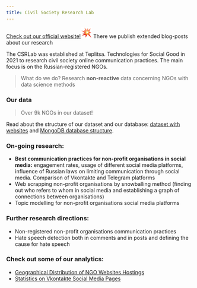 ```yaml
---
title: Civil Society Research Lab
---
```


[Check out our official website!<img src ="https://raw.githubusercontent.com/Teplitsa/CSRLab/main/docs/images/boom.png" width="30" height="30" alt="boom">](http://lab.te-st.ru/) There we publish extended blog-posts about our research

The CSRLab was established at Teplitsa. Technologies for Social Good in 2021 to research civil society online communication practices. The main focus is on the Russian-registered NGOs.

> What do we do? Research **non-reactive** data concerning NGOs with data science methods

### Our data

> Over 9k NGOs in our dataset!

Read about the structure of our dataset and our database: [dataset with websites](./Our_Data/websites-dataset/) and [MongoDB database structure](./Our_Data/database-structure).

### On-going research:

- **Best communication practices for non-profit organisations in social media:** engagement rates, usage of different social media platforms, influence of Russian laws on limiting communication through social media. Comparison of Vkontakte and Telegram platforms
- Web scrapping non-profit organisations by snowballing method (finding out who refers to whom in social media and establishing a graph of connections between organisations)
- Topic modelling for non-profit organisations social media platforms

### Further research directions:

- Non-registered non-profit organisations communication practices
- Hate speech detection both in comments and in posts and defining the cause for hate speech

### Check out some of our analytics:

* [Geographical Distribution of NGO Websites Hostings](./NGO_Websites_Analysis/hostings)
* [Statistics on Vkontakte Social Media Pages](./NGO_Social_Media_Analysis/vk_analysis) 
